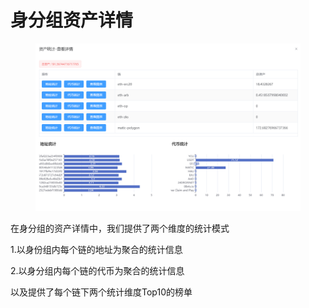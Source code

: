 # 身分组资产详情

<figure><img src="../../../../.gitbook/assets/image (16).png" alt=""><figcaption></figcaption></figure>

在身分组的资产详情中，我们提供了两个维度的统计模式

1.以身份组内每个链的地址为聚合的统计信息

2.以身分组内每个链的代币为聚合的统计信息

以及提供了每个链下两个统计维度Top10的榜单
